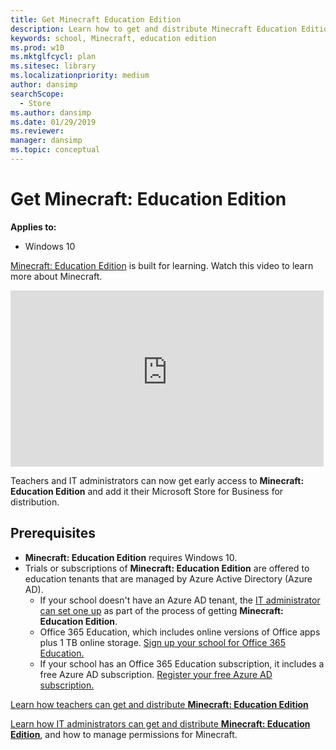 ```yaml
---
title: Get Minecraft Education Edition
description: Learn how to get and distribute Minecraft Education Edition.
keywords: school, Minecraft, education edition
ms.prod: w10
ms.mktglfcycl: plan
ms.sitesec: library
ms.localizationpriority: medium
author: dansimp
searchScope: 
  - Store
ms.author: dansimp
ms.date: 01/29/2019
ms.reviewer: 
manager: dansimp
ms.topic: conceptual
---
```


# Get Minecraft: Education Edition

**Applies to:**

-   Windows 10  


[Minecraft: Education Edition](https://education.minecraft.net/) is built for learning. Watch this video to learn more about Minecraft.

<iframe width="501" height="282" src="https://www.youtube-nocookie.com/embed/hl9ZQiektJE" frameborder="0" allowfullscreen></iframe>

Teachers and IT administrators can now get early access to **Minecraft: Education Edition** and add it their Microsoft Store for Business for distribution. 

<!-- ![education.minecraft.net.](images/minecraft.png) -->

## Prerequisites
 
- **Minecraft: Education Edition** requires Windows 10.
- Trials or subscriptions of **Minecraft: Education Edition** are offered to education tenants that are managed by Azure Active Directory (Azure AD).
  - If your school doesn't have an Azure AD tenant, the [IT administrator can set one up](school-get-minecraft.md) as part of the process of getting **Minecraft: Education Edition**.
  - Office 365 Education, which includes online versions of Office apps plus 1 TB online storage. [Sign up your school for Office 365 Education.](https://products.office.com/academic/office-365-education-plan)
  - If your school has an Office 365 Education subscription, it includes a free Azure AD subscription. [Register your free Azure AD subscription.](/windows/client-management/mdm/register-your-free-azure-active-directory-subscription)

<!-- ![teacher.](images/teacher.png) --> 

[Learn how teachers can get and distribute **Minecraft: Education Edition**](teacher-get-minecraft.md)

  
<!-- ![IT administrator.](images/school.png) -->

[Learn how IT administrators can get and distribute **Minecraft: Education Edition**](school-get-minecraft.md), and how to manage permissions for Minecraft.